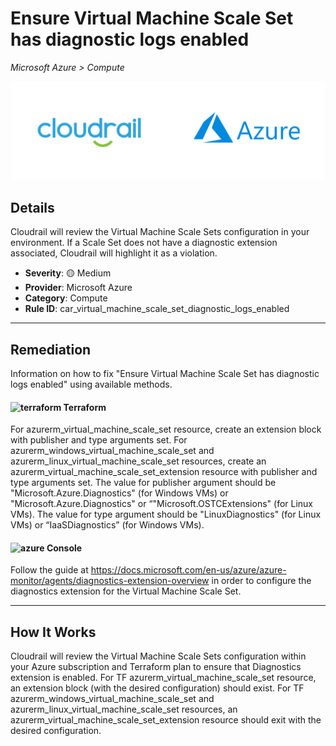 # Ensure Virtual Machine Scale Set has diagnostic logs enabled

*Microsoft Azure > Compute*

![Cloudrail and Microsoft Azure logos](../images/cloudrail_azure.png)

## Details
Cloudrail will review the Virtual Machine Scale Sets configuration in your environment. If a Scale Set does not have a diagnostic extension associated, Cloudrail will highlight it as a violation.

- **Severity**: 🟡 Medium
- **Provider**: Microsoft Azure
- **Category**: Compute
- **Rule ID**: car_virtual_machine_scale_set_diagnostic_logs_enabled

---

## Remediation
Information on how to fix "Ensure Virtual Machine Scale Set has diagnostic logs enabled" using available methods.


####  <img src="../_media/emojis/terraform.png" alt="terraform" width="20"/>  Terraform
For azurerm_virtual_machine_scale_set resource, create an extension block with publisher and type arguments set. For azurerm_windows_virtual_machine_scale_set and azurerm_linux_virtual_machine_scale_set resources, create an azurerm_virtual_machine_scale_set_extension resource with publisher and type arguments set. The value for publisher argument should be "Microsoft.Azure.Diagnostics" (for Windows VMs) or "Microsoft.Azure.Diagnostics" or “"Microsoft.OSTCExtensions" (for Linux VMs). The value for type argument should be "LinuxDiagnostics" (for Linux VMs) or “IaaSDiagnostics” (for Windows VMs).










####  <img src="../_media/emojis/azure.png" alt="azure" width="20"/> Console
Follow the guide at <https://docs.microsoft.com/en-us/azure/azure-monitor/agents/diagnostics-extension-overview> in order to configure the diagnostics extension for the Virtual Machine Scale Set.




---

## How It Works
Cloudrail will review the Virtual Machine Scale Sets configuration within your Azure subscription and Terraform plan to ensure that Diagnostics extension is enabled. For TF azurerm_virtual_machine_scale_set resource, an extension block (with the desired configuration) should exist. For TF azurerm_windows_virtual_machine_scale_set and azurerm_linux_virtual_machine_scale_set resources, an azurerm_virtual_machine_scale_set_extension resource should exit with the desired configuration.